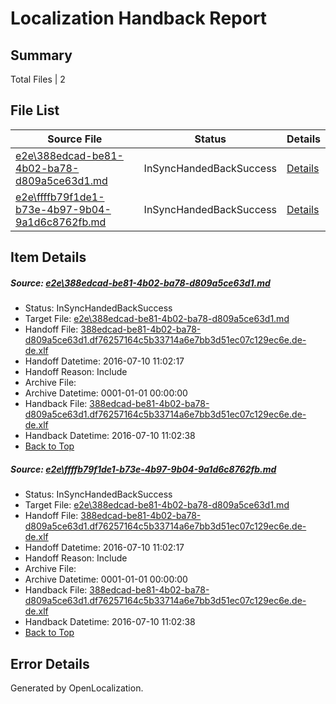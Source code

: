 # <a name='report-top'></a> Localization Handback Report

## Summary
 Total Files | 2

## File List
 Source File | Status | Details 
 ----------- | ------ | ------- 
 [e2e\388edcad-be81-4b02-ba78-d809a5ce63d1.md](https://github.com/OpenLocalizationTestOrg/oltest/blob/eb5d47ed18081564d9259c8e0f30b86149a960f6/e2e/388edcad-be81-4b02-ba78-d809a5ce63d1.md) | InSyncHandedBackSuccess | [Details](#0b0c18d97c61ccad72e7a526b0cab5e3545eb5161)
 [e2e\ffffb79f1de1-b73e-4b97-9b04-9a1d6c8762fb.md](https://github.com/OpenLocalizationTestOrg/oltest/blob/eb5d47ed18081564d9259c8e0f30b86149a960f6/e2e/ffffb79f1de1-b73e-4b97-9b04-9a1d6c8762fb.md) | InSyncHandedBackSuccess | [Details](#0b0c18d97c61ccad72e7a526b0cab5e3545eb5162)

## Item Details
##### <a name='0b0c18d97c61ccad72e7a526b0cab5e3545eb5161'></a> Source: [e2e\388edcad-be81-4b02-ba78-d809a5ce63d1.md](https://github.com/OpenLocalizationTestOrg/oltest/blob/eb5d47ed18081564d9259c8e0f30b86149a960f6/e2e/388edcad-be81-4b02-ba78-d809a5ce63d1.md)
* Status: InSyncHandedBackSuccess
* Target File: [e2e\388edcad-be81-4b02-ba78-d809a5ce63d1.md](https://github.com/OpenLocalizationTestOrg/oltest-dede-fly/blob/5a620f8d52a9b0dfaa3c8e8b8267cd31992c3849/e2e/388edcad-be81-4b02-ba78-d809a5ce63d1.md)
* Handoff File: [388edcad-be81-4b02-ba78-d809a5ce63d1.df76257164c5b33714a6e7bb3d51ec07c129ec6e.de-de.xlf](https://github.com/OpenLocalizationTestOrg/olhandoff-e2e/blob/5e6523be185798bae781f73ee341613ad4b597e8/ol-handoff/OpenLocalizationTestOrg/oltest-dede-fly/ci/ht/388edcad-be81-4b02-ba78-d809a5ce63d1.df76257164c5b33714a6e7bb3d51ec07c129ec6e.de-de.xlf)
* Handoff Datetime: 2016-07-10 11:02:17
* Handoff Reason: Include
* Archive File: 
* Archive Datetime: 0001-01-01 00:00:00
* Handback File: [388edcad-be81-4b02-ba78-d809a5ce63d1.df76257164c5b33714a6e7bb3d51ec07c129ec6e.de-de.xlf](https://github.com/OpenLocalizationTestOrg/olhandback-e2e/blob/41a0771ac27da35f9a2c00ae7f7d57035fa6cb3c/ol-handback/OpenLocalizationTestOrg/oltest-dede-fly/ci/ht/388edcad-be81-4b02-ba78-d809a5ce63d1.df76257164c5b33714a6e7bb3d51ec07c129ec6e.de-de.xlf)
* Handback Datetime: 2016-07-10 11:02:38
* [Back to Top](#report-top)

##### <a name='0b0c18d97c61ccad72e7a526b0cab5e3545eb5162'></a> Source: [e2e\ffffb79f1de1-b73e-4b97-9b04-9a1d6c8762fb.md](https://github.com/OpenLocalizationTestOrg/oltest/blob/eb5d47ed18081564d9259c8e0f30b86149a960f6/e2e/ffffb79f1de1-b73e-4b97-9b04-9a1d6c8762fb.md)
* Status: InSyncHandedBackSuccess
* Target File: [e2e\388edcad-be81-4b02-ba78-d809a5ce63d1.md](https://github.com/OpenLocalizationTestOrg/oltest-dede-fly/blob/5a620f8d52a9b0dfaa3c8e8b8267cd31992c3849/e2e/388edcad-be81-4b02-ba78-d809a5ce63d1.md)
* Handoff File: [388edcad-be81-4b02-ba78-d809a5ce63d1.df76257164c5b33714a6e7bb3d51ec07c129ec6e.de-de.xlf](https://github.com/OpenLocalizationTestOrg/olhandoff-e2e/blob/5e6523be185798bae781f73ee341613ad4b597e8/ol-handoff/OpenLocalizationTestOrg/oltest-dede-fly/ci/ht/388edcad-be81-4b02-ba78-d809a5ce63d1.df76257164c5b33714a6e7bb3d51ec07c129ec6e.de-de.xlf)
* Handoff Datetime: 2016-07-10 11:02:17
* Handoff Reason: Include
* Archive File: 
* Archive Datetime: 0001-01-01 00:00:00
* Handback File: [388edcad-be81-4b02-ba78-d809a5ce63d1.df76257164c5b33714a6e7bb3d51ec07c129ec6e.de-de.xlf](https://github.com/OpenLocalizationTestOrg/olhandback-e2e/blob/41a0771ac27da35f9a2c00ae7f7d57035fa6cb3c/ol-handback/OpenLocalizationTestOrg/oltest-dede-fly/ci/ht/388edcad-be81-4b02-ba78-d809a5ce63d1.df76257164c5b33714a6e7bb3d51ec07c129ec6e.de-de.xlf)
* Handback Datetime: 2016-07-10 11:02:38
* [Back to Top](#report-top)


## Error Details

Generated by OpenLocalization.

